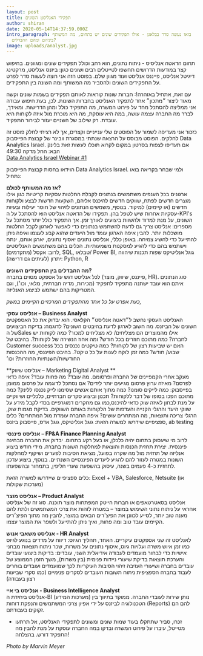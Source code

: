 ```yaml
---
layout: post
title: תפקידי האנליסט השונים
author: shiran
date: 2020-05-14T14:37:59.000Z
intro_paragraph: בואו נעשה סדר בבלאגן - אילו תפקידים שונים יש בתחום, מה המשותף
  ביניהם ומהם ההבדלים?
image: uploads/analyst.jpg
---
```

תחום הדאטה אנליסיס - ניתוח נתונים, הוא רחב וכולל תפקידים שונים ומגוונים. 
בחיפוש קצר במודעות הדרושים תחשפו לטייטלים רבים ושונים כגון: ביזנס אנליסט, מרקטינג דיגיטל אנליסט, פייננס אנליסט ועוד מגוון שלם.
בפוסט הזה אני רוצה לעשות סדר לפרט על התפקידים השונים ולהסביר מה המשותף ומה השונה בין התפקידים. 

עם זאת, אתחיל באזהרה!: חברות שונות קוראות לאותם תפקידים בשמות שונים וקשה מאוד ליצור ״מתכון״ אחד לתפקיד האנליסט בחברות השונות. לכן, בעת חיפוש עבודה אני ממליצה להסתכל מחד על פירוט המשרה, מה התפקיד כולל ומהן הדרישות. ומאידך, לברר מה החברה עצמה עושה, במה היא עוסקת, מה היא מוכרת מול איזה לקוחות היא עובדת. רק שילוב של השניים יעזור לבירור התפקיד.

כזכור אני מעדיפה לשמור על הפוסטים שלי ענייניים וקצרים, אך לא רציתי לחלק פוסט זה לחלקים. הפוסט מבוסס על הרצאה שנתתי במסגרת וובינר של קבוצת הפייסבוק Data Analytics Israel. אם תעדיפו לצפות בסרטון במקום לקרוא תוכלו לעשות זאת בלינק הבא:
החל מדקה 49:30
<br>
[Data Analytics Israel Webinar #1](https://vatbox.zoom.us/rec/play/v5Asd-GoqGo3GIfAuASDB_FwW9XoJ_-s0yZLqfQIyhq9UyRVMQWvZ7tAYuNrElN5XRCpspm_odjfHcWx?startTime=1588608227000&_x_zm_rtaid=VA4i8Q5xRB6gJkxhyR11MA.1589085703085.71589bdd8b8f90f03b1fd63903f8e947&_x_zm_rhtaid=475)

הוידאו בחסות קבוצת הפייסבוק Data Analytics Israel.
ולמי שבחר בקריאה בואו נתחיל:

**אז מה המשותף לכולם?**
<br>
ארגונים בכל הענפים משתמשים בנתונים לקבלת החלטות עסקיות קריטיות כגון אילו מוצרים חדשים לפתח, שווקים חדשים להיכנס אליהם, השקעות חדשות לבצע ולקוחות חדשים (או קיימים) למיקוד. בנוסף, משמשים הנתונים לזיהוי של חוסר יעילות ובעיות עסקיות אחרות שיש לטפל בהן.
תפקידו של הדאטה אנליסט הוא להסתכל על ה-KPI's השונים, על מנת למדוד ולהשוות ביצועים לאורך זמן. אך התפקיד כולל יותר מסתכל על מספרים: אנליסט צריך גם לדעת להשתמש בנתונים כדי לאפשר לארגון לקבל החלטות מושכלות יותר. להבין איפה הארגון עומד מול היעדים שהוא קבע לעצמו ואיפה ניתן להתייעל כדי להשיג צמיחה.
באופן כללי, אנליסט נתונים יאסוף נתונים, יארגן אותם, ינתח וישתמש בהם כדי להגיע למסקנות משמעותיות.
הכלים בהם משתמשים האנליסטים לרוב: אקסל (מתקדמים), SQL, טבלאו/ Power BI, גוגל אנליטיקס שפות תכנות שיהווה יתרון (לעיתים גם דרישה): Python, R

**מה ההבדלים בין התפקידים השונים?**
<br>
לכל אנליסט דגש על אספקט מסוים בחברה (פייננס, שיווק, מוצר, HR). סוג הנתונים איתם הוא עובד ישתנה מתפקיד לתפקיד (מכירות, מדיה חברתית, מלאי, וכו׳), וגם המטריקות בהם ישתמש לביצוע האנליזה. 
 
*כעת אפרט על כל אחד מהתפקידים המרכזיים הקיימים במשק,*
 
**אנליסט עסקי – Business Analyst**
<br>
האנליסט העסקי נחשב ל״דאטה אנליסט״ הקלאסי. הוא יבדוק את כל האספקטים השונים של הביזנס. מה חשוב לארגון לדעת בהיבטים השונים?
לדוגמה: בדיקת הביצועים של הSales אילו מהמוצרים הם מצליחים/ לא מצליחים למכור? כמה לקוחות יש לחברה? כמה מתוכם חוזרים בכל חודש? ומה אחוז הנשירה של לקוחות?. בהיבט של Customer success האם יש שביעות רצון של לקוחות? כמה טיקטים נכנסים בכל שבוע/ חודש? כמה זמן לוקח לענות על כל טיקט?. בהיבט הפיננסי, מה ההכנסות החודשיות/השנתיות החוזרות? וכו׳
 
**אנליסט שיווק – Marketing Digital Analyst **
<br>
מעקב אחרי הקמפיינים של החברה ופרסומם. מה עובד? מה פחות עובד? איפה כדאי לפרסם? מאיזה ערוץ פרסום מגיעים יותר לידים? אם נסתכל לדוגמה על פרסום ממומן בפייסבוק: כמה לייקים סומנו? כמה מתוך אותם אנשים שסימנו לייק נכנסו ללינק? כמה מתוכם הפכו בסופו של דבר ללקוחות?
תכנון וביצוע סקרים חברתיים, כלכליים ושיווקיים על מנת לבחון לאיזה שוק כדאי להיכנס,כמו גם מחקרים דמוגרפיים בכדי לקבל מידע על שווקי היעד והרגלי הקנייה והעדפות של הלקוחות באותם השווקים. בדיקת מגמות שוק, הרגלי צריכה ותוצאות, מה המתחרים עושים? איפה החברה עומדת מול המתחרים?
כלים ספציפיים שידרשו למשרה הזאת:
גוגל אנליטיקס, גוגל אדס, פייסבוק ביזנס, ab testing

**אנליסט פיננסי –  FP&A  Finance Planning Analyst**
<br>
לרוב מי שיעסוק בתחום יהיה כלכלן, או בעל רקע בתחום.
יבדוק את החברה מבחינה פיננסית. יצירת תחזית הכנסות והוצאות למחלקות השונות בחברה. מידי חודש ביצוע אנליזה של תחזית מול מה שקרה בפועל, מציאת הסיבות לפערים ושיקוף למחלקות השונות במטרה לעזור להם להגיע ליעדים הפיננסיים השנתיים. בנוסף, ביצוע עדכון לתחזית כ-4 פעמים בשנה, עיסוק בהשפעת שערי חליפין, בתמחור ובהשפעתו.

כלים ספציפיים שיידרשו למשרה הזאת:
Excel + VBA, Salesforce, Netsuite (או מערכות שקולות) 


**אנליסט מוצר –  Product Analyst**
<br> 
אנליסט בסאטרטאפים או חברות הייטק המפתחות מוצר תוכנה.
סוג זה של אנליסט אחראי על ניתוח נתוני השימוש במוצר – במטרה לזהות את צרכי המשתמשים ולתת להם מענה טוב יותר, לסייע לכוונן את הפיצ'רים הבאים במוצר, להבין מה מתוך הפיצ׳רים הקיימים עובד טוב ומה פחות, ואיך ניתן להתייעל ולשפר את המוצר עצמו.

**אנליסט משאבי אנוש - HR Analyst**
<br>
לאנליסט זה שני אספקטים עיקריים.
האחד, תהליך הגיוס:
דיווח על מדדים בנוגע לגיוס כמו זמן איוש משרה ועלויות גיוס,
איסוף נתונים על משרות, שכר 
ניתוח תוצאות מבחני אישיות כדי לבחור מועמדים לעבודה אידיאלית
השני, עובדים:
בדיקות ביצועי עובדים והערכת תוצאות
בדיקת שיעורי ניידות פנימית (בין משרות), משך הזמן הממוצע של עובדים בחברה ושיעורי העזיבה
זיהוי הסיבות העיקריות לכך שמועמדים ועובדים בוחרים לעבוד בחברה הספציפית 
ניתוח תשובות העובדים לסקרים פנימיים (כמו סקרי שביעות רצון בעבודה)

**אנליסט בי איי - Business Intelligence Analyst**
<br>
אנליסט ביחידת ה-BI (מערכות המידע) נותן שירות לעובדי החברה. ממוקד בתיווך בין הטכנולוגיה לביזנס על ידי אפיון צרכי המשתמשים והנפקת דוחות (Reports) להם הם זקוקים בעבודתם.


* זכרו, סביר שתתקלו בעוד שמות שונים ומשונים לתפקידי האנליסט, אל תרתעו מטייטל, עיברו על פירוט המשרה ובדקו במה החברה עוסקת על מנת להבין מה התפקיד דורש. בהצלחה!

*Photo by Marvin Meyer*